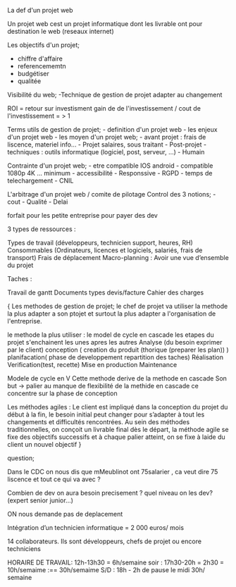 La def d'un projet web

Un projet web cest un projet informatique dont les livrable ont pour destination le web (reseaux internet)

Les objectifs d'un projet;
- chiffre d'affaire 
- referencememtn
- budgétiser 
- qualitée 

Visibilité du web;
-Technique de gestion de projet adapter au changement 

ROI = retour sur investisment 
gain de de l'investissement / cout de l'investissement = > 1 



Terms utils de gestion de projet;
    - definition d'un projet web
    - les enjeux d'un projet web 
    - les moyen d'un projet web;
        - avant projet : frais de liscence, materiel info...
        - Projet salaires, sous traitant
        - Post-projet
    - techniques : outils informatique (logiciel, post, serveur, ...)
    - Humain

Contrainte d'un projet web;
    - etre compatible IOS android
    - compatible 1080p 4K ... minimum
    - accessibilité 
    - Responssive 
    - RGPD
    - temps de telechargement 
    - CNIL 



L'arbitrage d'un projet web / comite de pilotage
    Control des 3 notions; 
        - cout 
        - Qualité 
        - Delai







forfait pour les petite entreprise pour payer des dev 






3 types de ressources :

Types de travail (développeurs, technicien support, heures, RH)
Consommables (Ordinateurs, licences et logiciels, salariés, frais de transport)
Frais de déplacement
Macro-planning :  Avoir une vue d’ensemble du projet



Taches :

Travail de gantt
Documents types devis/facture
Cahier des charges

{
Les methodes de gestion de projet;
le chef de projet va utiliser la methode la plus adapter a son ptojet et surtout la plus adapter a l'organisation de l'entreprise.

le methode la plus utiliser : le model de cycle en cascade
les etapes du projet s'enchainent les unes apres les autres
Analyse (du besoin exprimer par le client)
conception ( creation du produit (thorique (preparer les plan)) )
planifacation( phase de developpement repartition des taches)
Réalisation
Verification(test, recette)
Mise en production
Maintenance

Modele de cycle en V
Cette methode derive de la methode en cascade
Son but -> palier au manque de flexibilité de la methide en cascade
ce concentre sur la phase de conception

Les méthodes agiles : Le client est impliqué dans la conception du projet du début à la fin, le besoin initial peut changer pour s’adapter à tout les changements et difficultés rencontrées. Au sein des méthodes traditionnelles, on conçoit un livrable final dès le départ, la méthode agile se fixe des objectifs successifs et à chaque palier atteint, on se fixe à laide du client un nouvel objectif 
}


question;

Dans le CDC on nous dis que mMeublinot ont 75salarier , ca veut dire 75 liscence et tout ce qui va avec ?

Combien de dev on aura besoin precisement ? quel niveau on les dev? (expert senior junior...)

ON nous demande pas de deplacement 

Intégration d’un technicien informatique = 2 000 euros/ mois

14 collaborateurs. Ils sont développeurs, chefs de projet ou encore techniciens 


HORAIRE DE TRAVAIL: 
12h-13h30 = 6h/semaine
soir : 17h30-20h = 2h30 = 10h/semaime                :== 30h/semaime
S/D : 18h - 2h de pause le midi 30h/ semaine 